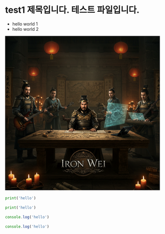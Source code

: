 # test1 제목입니다. 테스트 파일입니다.

* hello world 1
* hello world 2

![샘플이미지](img/IRONWEI.jpg)

```python
print('hello')
```

```py
print('hello')
```

```javascript
console.log('hello')
```

```js
console.log('hello')
```